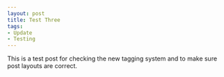 ```yaml
---
layout: post
title: Test Three
tags:
- Update
- Testing
---
```


This is a test post for checking the new tagging system and to make sure post layouts are correct.